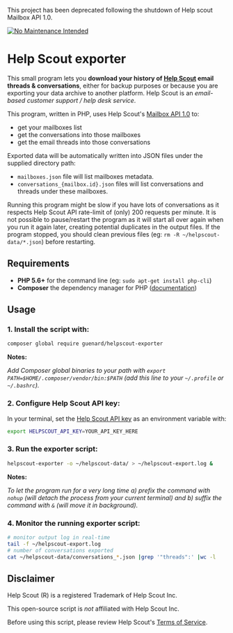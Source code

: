 This project has been deprecated following the shutdown of Help scout Mailbox API 1.0.

[![No Maintenance Intended](http://unmaintained.tech/badge.svg)](http://unmaintained.tech/)

# Help Scout exporter

This small program lets you **download your history of [Help Scout](https://helpscout.net) email threads & conversations**, either for backup purposes or because you are exporting your data archive to another platform. Help Scout is an _email-based customer support / help desk service_.

This program, written in PHP, uses Help Scout's [Mailbox API 1.0](https://developer.helpscout.com/help-desk-api/) to: 
- get your mailboxes list
- get the conversations into those mailboxes 
- get the email threads into those conversations

Exported data will be automatically written into JSON files under the supplied directory path:
- `mailboxes.json` file will list mailboxes metadata.
- `conversations_{mailbox.id}.json` files will list conversations and threads under these mailboxes.

Running this program might be slow if you have lots of conversations as it respects Help Scout API rate-limit of (only) 200 requests per minute. It is not possible to pause/restart the program as it will start all over again when you run it again later, creating potential duplicates in the output files. If the program stopped, you should clean previous files (eg: `rm -R ~/helpscout-data/*.json`) before restarting.

## Requirements

- **PHP 5.6+** for the command line (eg: `sudo apt-get install php-cli`)
- **Composer** the dependency manager for PHP ([documentation](https://getcomposer.org/download/))

## Usage

### 1. Install the script with:

```bash
composer global require guenard/helpscout-exporter
```

**Notes:**

_Add Composer global binaries to your path with `export PATH=$HOME/.composer/vendor/bin:$PATH` (add this line to your `~/.profile` or ` ~/.bashrc`)._

### 2. Configure Help Scout API key:

In your terminal, set the [Help Scout API key](https://docs.helpscout.net/article/1074-manage-api-keys) as an environment variable with:

```bash
export HELPSCOUT_API_KEY=YOUR_API_KEY_HERE
```

### 3. Run the exporter script:

```bash
helpscout-exporter -o ~/helpscout-data/ > ~/helpscout-export.log &
```

**Notes:**

_To let the program run for a very long time a) prefix the command with `nohup` (will detach the process from your current terminal) and b) suffix the command with `&` (will move it in background)._

### 4. Monitor the running exporter script:

```bash
# monitor output log in real-time
tail -f ~/helpscout-export.log
# number of conversations exported
cat ~/helpscout-data/conversations_*.json |grep '"threads":' |wc -l
```

## Disclaimer

Help Scout (R) is a registered Trademark of Help Scout Inc.

This open-source script is *not* affiliated with Help Scout Inc.

Before using this script, please review Help Scout's [Terms of Service](https://www.helpscout.net/company/legal/terms-of-service/).
